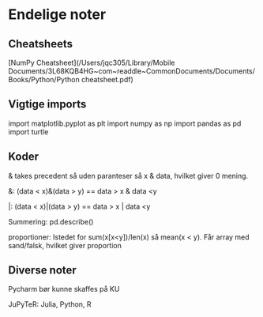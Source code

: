 # Endelige noter

## Cheatsheets

[NumPy Cheatsheet](/Users/jqc305/Library/Mobile Documents/3L68KQB4HG~com~readdle~CommonDocuments/Documents/Books/Python/Python cheatsheet.pdf)

## Vigtige imports

import matplotlib.pyplot as plt
import numpy as np
import pandas as pd
import turtle

## Koder

& takes precedent så uden paranteser så x & data, hvilket giver 0 mening.

&: 	(data < x)&(data > y) == data > x & data <y

|:	 (data < x)|(data > y) == data > x | data <y

Summering: pd.describe()

proportioner: Istedet for sum(x[x<y])/len(x) så mean(x < y). Får array med sand/falsk, hvilket giver proportion

## Diverse noter

Pycharm bør kunne skaffes på KU

JuPyTeR: Julia, Python, R